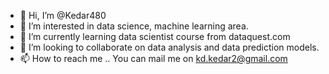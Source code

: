 - 👋 Hi, I’m @Kedar480
- 👀 I’m interested in data science, machine learning area.
- 🌱 I’m currently learning data scientist course from dataquest.com
- 💞️ I’m looking to collaborate on data analysis and data prediction models.
- 📫 How to reach me .. You can mail me on kd.kedar2@gmail.com

<!---
Kedar480/Kedar480 is a ✨ special ✨ repository because its `README.md` (this file) appears on your GitHub profile.
You can click the Preview link to take a look at your changes.
--->
